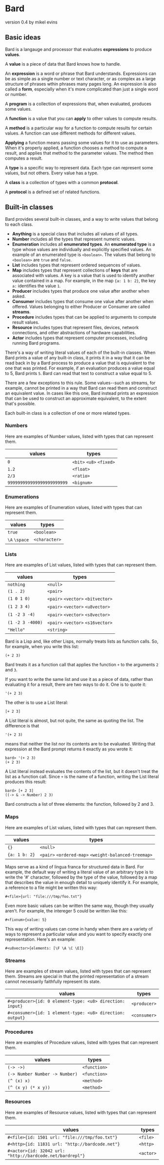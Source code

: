 # Bard
version 0.4
by mikel evins

## Basic ideas

Bard is a langauge and processor that evaluates **expressions** to produce **values**.

A **value** is a piece of data that Bard knows how to handle.

An **expression** is a word or phrase that Bard understands. Expressions can be as simple as a single number or text character, or as complex as a large structure of phrases wthin phrases many pages long. An expression is also called a **form**, especially when it's more complicated than just a single word or number.

A **program** is a collection of expressions that, when evaluated, produces some values.

A **function** is a value that you can **apply** to other values to compute results.

A **method** is a particular way for a function to compute results for certain values. A function can use different methods for different values.

**Applying** a function means passing some values for it to use as parameters. When it's properly applied, a function chooses a method to compute a result, and applies that method to the parameter values. The method then computes a result.

A **type** is a specific way to represent data. Each type can represent some values, but not others. Every value has a type.

A **class** is a collection of types with a common **protocol**.

A **protocol** is a defined set of related functions.

## Built-in classes

Bard provides several built-in classes, and a way to write values that belong to each class.

* **Anything** is a special class that includes all values of all types.
* **Number** includes all the types that represent numeric values.
* **Enumeration** includes all **enumerated types**. An **enumerated type** is a type whose values are individually and explicitly specified values. An example of an enumerated type is `<boolean>`. The values that belong to `<boolean>` are `true` and `false`.
* **List** includes types that represent ordered sequences of values.
* **Map** includes types that represent collections of **keys** that are associated with values. A key is a value that is used to identify another value contained in a map. For example, in the map `{a: 1 b: 2}`, the key `a:` identifies the value `1`.
* **Producer** includes types that produce one value after another when asked.
* **Consumer** includes types that consume one value after another when offered. Values belonging to either Producer or Consumer are called **streams**.
* **Procedure** includes types that can be applied to arguments to compute result values.
* **Resource** includes types that represent files, devices, network connections, and other abstractions of hardware capabilities.
* **Actor** includes types that represent computer processes, including running Bard programs.

There's a way of writing literal values of each of the built-in classes. When Bard prints a value of any built-in class, it prints it in a way that it can be read back in by a Bard process to produce a value that is equivalent to the one that was printed. For example, if an evaluation produces a value equal to 5, Bard prints `5`. Bard can read that text to construct a value equal to 5.

There are a few exceptions to this rule. Some values--such as streams, for example, cannot be printed in a way that Bard can read them and construct an equivalent value. In cases like this one, Bard instead prints an expression that can be used to construct an approximate equivalent, to the extent that's possible.

Each built-in class is a collection of one or more related types.

### Numbers

Here are examples of Number values, listed with types that can represent them. 

| values | types |
| - | ------------------------- |
| `0` | `<bit>` `<u8>` `<fixed>` |
| `1.2` | `<float>` |
| `2/3` | `<ratio>` |
| `999999999999999999999999` | `<bignum>` |


### Enumerations

Here are examples of Enumeration values, listed with types that can represent them. 

| values | types |
| - | ------------------------- |
| `true` | `<boolean>` |
| `\A` `\space` | `<character>` |

### Lists

Here are examples of List values, listed with types that can represent them. 

| values | types |
| - | ------------------------- |
| `nothing` | `<null>` |
| `(1 . 2)` | `<pair>` |
| `(1 0 1 0)` | `<pair>` `<vector>` `<bitvector>` |
| `(1 2 3 4)` | `<pair>` `<vector>` `<u8vector>` |
| `(1 -2 3 -4)` | `<pair>` `<vector>` `<s8vector>` |
| `(1 -2 3 -4000)` | `<pair>` `<vector>` `<s16vector>` |
| `"Hello"` | `<string>` |

Bard is a Lisp and, like other Lisps, normally treats lists as function calls. So, for example, when you write this list:

    (+ 2 3)
    
Bard treats it as a function call that applies the function `+` to the arguments `2` and `3`. 

If you want to write the same list and use it as a piece of data, rather than evaluating it for a result, there are two ways to do it. One is to quote it:

    '(+ 2 3)
    
The other is to use a List literal:

    [+ 2 3]
    
A List literal is almost, but not quite, the same as quoting the list. The difference is that

    '(+ 2 3)
    
means that neither the list nor its contents are to be evaluated. Writing that expression at the Bard prompt returns it exactly as you wrote it:

    bard> '(+ 2 3)
    (+ 2 3)
    
A List literal instead evaluates the contents of the list, but it doesn't treat the list as a function call. Since `+` is the name of a function, writing the List literal produces this result:

    bard> [+ 2 3]
    ((-> & -> Number) 2 3)

Bard constructs a list of three elements: the function, followed by 2 and 3.

### Maps

Here are examples of List values, listed with types that can represent them. 

| values | types |
| - | ------------------------- |
| `{}` | `<null>` |
| `{a: 1 b: 2}` | `<pair>` `<ordered-map>` `<weight-balanced-treemap>` |

Maps serve as a kind of lingua franca for structured data in Bard. For example, the default way of writing a literal value of an arbitrary type is to write the '#' character, followed by the type of the value, followed by a map that describes the value in enough detail to uniquely identify it. For example, a reference to a file might be written this way:

    #<file>{url: "file:///tmp/foo.txt"}
    
Even more basic values can be written the same way, though they usually aren't. For example, the intereger 5 could be written like this:

    #<fixnum>{value: 5}

This way of writing values can come in handy when there are a variety of ways to represent a particular value and you want to specify exactly one representation. Here's an example:

    #<u8vector>{elements: [\F \A \C \E]}

### Streams

Here are examples of stream values, listed with types that can represent them. Streams are special in that the printed representation of a stream cannot necessarily faithfully represent its state.

| values | types |
| - | ------------------------- |
| `#<producer>{id: 0 element-type: <u8> direction: input}` | `<producer>` |
| `#<consumer>{id: 1 element-type: <u8> direction: output}` | `<consumer>` |

### Procedures

Here are examples of Procedure values, listed with types that can represent them. 

| values | types |
| - | ------------------------- |
| `(-> ->)` | `<function>` |
| `(-> Number Number -> Number)` | `<function>` |
| `(^ (x) x)` | `<method>` |
| `(^ (x y) (* x y))` | `<method>` |

### Resources

Here are examples of Resource values, listed with types that can represent them. 

| values | types |
| - | ------------------------- |
| `#<file>{id: 1501 url: "file:///tmp/foo.txt"}` | `<file>` |
| `#<http>{id: 11831 url: "http://bardcode.net"}` | `<http>` |
| `#<actor>{id: 32042 url: "http://bardcode.net/bardrepl"}` | `<actor>` |


